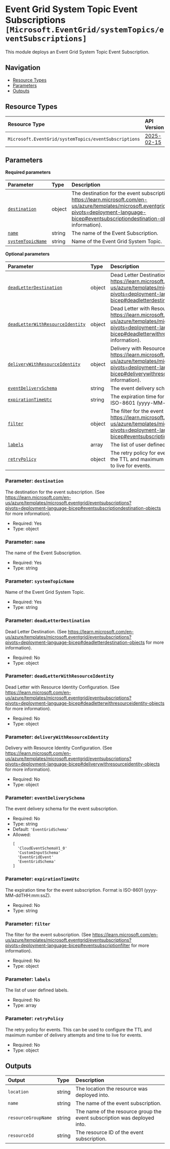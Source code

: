 # Event Grid System Topic Event Subscriptions `[Microsoft.EventGrid/systemTopics/eventSubscriptions]`

This module deploys an Event Grid System Topic Event Subscription.

## Navigation

- [Resource Types](#Resource-Types)
- [Parameters](#Parameters)
- [Outputs](#Outputs)

## Resource Types

| Resource Type | API Version |
| :-- | :-- |
| `Microsoft.EventGrid/systemTopics/eventSubscriptions` | [2025-02-15](https://learn.microsoft.com/en-us/azure/templates/Microsoft.EventGrid/2025-02-15/systemTopics/eventSubscriptions) |

## Parameters

**Required parameters**

| Parameter | Type | Description |
| :-- | :-- | :-- |
| [`destination`](#parameter-destination) | object | The destination for the event subscription. (See https://learn.microsoft.com/en-us/azure/templates/microsoft.eventgrid/eventsubscriptions?pivots=deployment-language-bicep#eventsubscriptiondestination-objects for more information). |
| [`name`](#parameter-name) | string | The name of the Event Subscription. |
| [`systemTopicName`](#parameter-systemtopicname) | string | Name of the Event Grid System Topic. |

**Optional parameters**

| Parameter | Type | Description |
| :-- | :-- | :-- |
| [`deadLetterDestination`](#parameter-deadletterdestination) | object | Dead Letter Destination. (See https://learn.microsoft.com/en-us/azure/templates/microsoft.eventgrid/eventsubscriptions?pivots=deployment-language-bicep#deadletterdestination-objects for more information). |
| [`deadLetterWithResourceIdentity`](#parameter-deadletterwithresourceidentity) | object | Dead Letter with Resource Identity Configuration. (See https://learn.microsoft.com/en-us/azure/templates/microsoft.eventgrid/eventsubscriptions?pivots=deployment-language-bicep#deadletterwithresourceidentity-objects for more information). |
| [`deliveryWithResourceIdentity`](#parameter-deliverywithresourceidentity) | object | Delivery with Resource Identity Configuration. (See https://learn.microsoft.com/en-us/azure/templates/microsoft.eventgrid/eventsubscriptions?pivots=deployment-language-bicep#deliverywithresourceidentity-objects for more information). |
| [`eventDeliverySchema`](#parameter-eventdeliveryschema) | string | The event delivery schema for the event subscription. |
| [`expirationTimeUtc`](#parameter-expirationtimeutc) | string | The expiration time for the event subscription. Format is ISO-8601 (yyyy-MM-ddTHH:mm:ssZ). |
| [`filter`](#parameter-filter) | object | The filter for the event subscription. (See https://learn.microsoft.com/en-us/azure/templates/microsoft.eventgrid/eventsubscriptions?pivots=deployment-language-bicep#eventsubscriptionfilter for more information). |
| [`labels`](#parameter-labels) | array | The list of user defined labels. |
| [`retryPolicy`](#parameter-retrypolicy) | object | The retry policy for events. This can be used to configure the TTL and maximum number of delivery attempts and time to live for events. |

### Parameter: `destination`

The destination for the event subscription. (See https://learn.microsoft.com/en-us/azure/templates/microsoft.eventgrid/eventsubscriptions?pivots=deployment-language-bicep#eventsubscriptiondestination-objects for more information).

- Required: Yes
- Type: object

### Parameter: `name`

The name of the Event Subscription.

- Required: Yes
- Type: string

### Parameter: `systemTopicName`

Name of the Event Grid System Topic.

- Required: Yes
- Type: string

### Parameter: `deadLetterDestination`

Dead Letter Destination. (See https://learn.microsoft.com/en-us/azure/templates/microsoft.eventgrid/eventsubscriptions?pivots=deployment-language-bicep#deadletterdestination-objects for more information).

- Required: No
- Type: object

### Parameter: `deadLetterWithResourceIdentity`

Dead Letter with Resource Identity Configuration. (See https://learn.microsoft.com/en-us/azure/templates/microsoft.eventgrid/eventsubscriptions?pivots=deployment-language-bicep#deadletterwithresourceidentity-objects for more information).

- Required: No
- Type: object

### Parameter: `deliveryWithResourceIdentity`

Delivery with Resource Identity Configuration. (See https://learn.microsoft.com/en-us/azure/templates/microsoft.eventgrid/eventsubscriptions?pivots=deployment-language-bicep#deliverywithresourceidentity-objects for more information).

- Required: No
- Type: object

### Parameter: `eventDeliverySchema`

The event delivery schema for the event subscription.

- Required: No
- Type: string
- Default: `'EventGridSchema'`
- Allowed:
  ```Bicep
  [
    'CloudEventSchemaV1_0'
    'CustomInputSchema'
    'EventGridEvent'
    'EventGridSchema'
  ]
  ```

### Parameter: `expirationTimeUtc`

The expiration time for the event subscription. Format is ISO-8601 (yyyy-MM-ddTHH:mm:ssZ).

- Required: No
- Type: string

### Parameter: `filter`

The filter for the event subscription. (See https://learn.microsoft.com/en-us/azure/templates/microsoft.eventgrid/eventsubscriptions?pivots=deployment-language-bicep#eventsubscriptionfilter for more information).

- Required: No
- Type: object

### Parameter: `labels`

The list of user defined labels.

- Required: No
- Type: array

### Parameter: `retryPolicy`

The retry policy for events. This can be used to configure the TTL and maximum number of delivery attempts and time to live for events.

- Required: No
- Type: object

## Outputs

| Output | Type | Description |
| :-- | :-- | :-- |
| `location` | string | The location the resource was deployed into. |
| `name` | string | The name of the event subscription. |
| `resourceGroupName` | string | The name of the resource group the event subscription was deployed into. |
| `resourceId` | string | The resource ID of the event subscription. |
